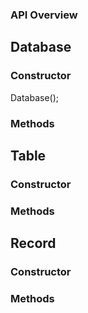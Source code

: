 ### API Overview

## Database

### Constructor

 Database();

### Methods

## Table

### Constructor

### Methods

## Record

### Constructor

### Methods